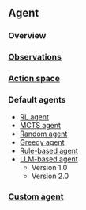 ## Agent

### Overview

### [Observations](observations.md)

### [Action space](action_space.md)

### Default agents
* [RL agent](rl_agent.md)
* [MCTS agent](MCTS_agent.md)
* [Random agent](random_agent.md)
* [Greedy agent](greedy_agent.md)
* [Rule-based agent](rule_based_agent.md)
* [LLM-based agent](LLM_agent.md)
  * Version 1.0
  * Version 2.0

### [Custom agent](custom_agent.md)
